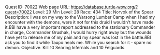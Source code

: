 Quest ID: 70022
Web page URL: https://database.turtle-wow.org/?quest=70022
Level: 29
Min Level: 28
Race: 434
Title: Norvok of the Spear
Description: I was on my way to the Warsong Lumber Camp when I had my encounter with the demons, were it not for this druid I wouldn't have made it.$B$BI have a very important report addressed to the stationary Commander in charge, Commander Grushak, I would hurry right away but the wounds have yet to release me of my pain and my spear was lost in the battle.$B$BI ask you to find it while Taupo heals me. While you search for it - spare no demon.
Objective: Kill 10 Searing Infernals and 10 Felguards.
